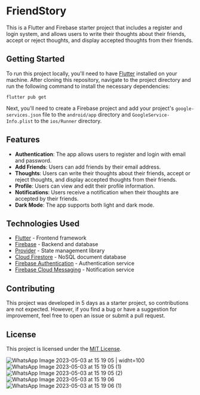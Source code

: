 # FriendStory

This is a Flutter and Firebase starter project that includes a register and login system, and allows users to write their thoughts about their friends, accept or reject thoughts, and display accepted thoughts from their friends. 

## Getting Started

To run this project locally, you'll need to have [Flutter](https://flutter.dev/docs/get-started/install) installed on your machine. After cloning this repository, navigate to the project directory and run the following command to install the necessary dependencies:

```
flutter pub get
```

Next, you'll need to create a Firebase project and add your project's `google-services.json` file to the `android/app` directory and `GoogleService-Info.plist` to the `ios/Runner` directory.

## Features

- **Authentication**: The app allows users to register and login with email and password. 
- **Add Friends**: Users can add friends by their email address.
- **Thoughts**: Users can write their thoughts about their friends, accept or reject thoughts, and display accepted thoughts from their friends.
- **Profile**: Users can view and edit their profile information.
- **Notifications**: Users receive a notification when their thoughts are accepted by their friends.
- **Dark Mode**: The app supports both light and dark mode.

## Technologies Used

- [Flutter](https://flutter.dev/) - Frontend framework
- [Firebase](https://firebase.google.com/) - Backend and database
- [Provider](https://pub.dev/packages/provider) - State management library
- [Cloud Firestore](https://firebase.google.com/products/firestore) - NoSQL document database
- [Firebase Authentication](https://firebase.google.com/products/auth) - Authentication service
- [Firebase Cloud Messaging](https://firebase.google.com/products/cloud-messaging) - Notification service




## Contributing

This project was developed in 5 days as a starter project, so contributions are not expected. However, if you find a bug or have a suggestion for improvement, feel free to open an issue or submit a pull request.

## License

This project is licensed under the [MIT License](https://opensource.org/licenses/MIT).


![WhatsApp Image 2023-05-03 at 15 19 05](https://user-images.githubusercontent.com/58625563/235930474-013b3ad4-58db-418a-94f1-57aa024b0fd2.jpeg) | widht=100
![WhatsApp Image 2023-05-03 at 15 19 05 (1)](https://user-images.githubusercontent.com/58625563/235930503-25f8811c-9d7b-48b7-a5e0-5b5f79f33218.jpeg)
![WhatsApp Image 2023-05-03 at 15 19 05 (2)](https://user-images.githubusercontent.com/58625563/235930522-205b73af-9b2b-46d1-bf22-e1af669887e0.jpeg)
![WhatsApp Image 2023-05-03 at 15 19 06](https://user-images.githubusercontent.com/58625563/235930537-56c8ff64-8e6c-4905-b208-afb95467c9fb.jpeg)
![WhatsApp Image 2023-05-03 at 15 19 06 (1)](https://user-images.githubusercontent.com/58625563/235930547-f7bb50aa-28ed-44f5-a1a3-456f9baa8e45.jpeg)
